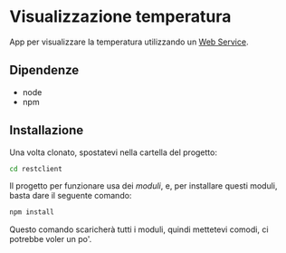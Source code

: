 # Visualizzazione temperatura
App per visualizzare la temperatura utilizzando un [Web Service](https://github.com/J-Dany/RestWB_Symfony).

## Dipendenze
- node
- npm

## Installazione
Una volta clonato, spostatevi nella cartella del progetto:
```bash
cd restclient
```

Il progetto per funzionare usa dei *moduli*, e, per installare
questi moduli, basta dare il seguente comando:
```bash
npm install
```
Questo comando scaricherà tutti i moduli, quindi mettetevi comodi,
ci potrebbe voler un po'.
